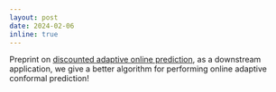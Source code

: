 ```yaml
---
layout: post
date: 2024-02-06
inline: true
---
```

Preprint on [discounted adaptive online prediction](https://arxiv.org/abs/2402.02720), as a downstream application, we give a better algorithm for performing online adaptive conformal prediction!